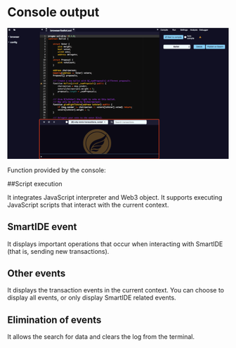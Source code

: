 # Console output

![](pic3.png)

Function provided by the console:

##Script execution

It integrates JavaScript interpreter and Web3 object. It supports executing JavaScript scripts that interact with the current context.

## SmartIDE event

It displays important operations that occur when interacting with SmartIDE (that is, sending new transactions).

## Other events

It displays the transaction events in the current context. You can choose to display all events, or only display SmartIDE related events.

## Elimination of events

It allows the search for data and clears the log from the terminal.
